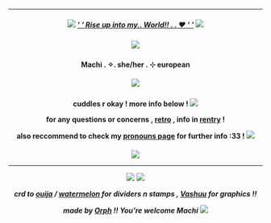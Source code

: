 ***
<h5 align="center">
  
<img src="https://ouija.crd.co/assets/images/gallery18/00be8d6c.gif?v=b8c53f22"/> [' ' Rise up into my.. World!! . . ♥ ' '](https://open.spotify.com/episode/5krrpmcylkaNyPWdWwDxg3) <img src="https://ouija.crd.co/assets/images/gallery18/00be8d6c.gif?v=b8c53f22"/>
<h5 align="center">
<img src="https://64.media.tumblr.com/7bea89088ffa5b93bf2d2a8fa2e14238/33c129c1226d76ac-10/s400x600/c6efc37456169a45f999b703b7f0c6fa8e8b646a.pnj"/>
</h5>  

<h4 align="center">
Machi . ✧. she/her . ⊹ european
</h4> 
<h5 align="center">
<img src="[https://media1.tenor.com/m/Ja1IWtwuMQsAAAAd/lati-hsr.gif](https://tenor.com/pt-PT/view/mizisua-sua-ruler-of-my-heart-alnst-alien-stage-gif-4257361960129501105)"/>
</h5>  
<h4 align="center">

cuddles r okay ! more info below ! <img src="https://64.media.tumblr.com/390afde01f0221208769f9a5a2506347/b2e4be8b5593f8a7-a4/s75x75_c1/05a7df94b3a0198e36e892d066427b5068cf2578.gifv"/>

for any questions or concerns , [retro](https://retrospring.net/@Machii) , info in [rentry](https://rentry.org/LotusNilotpala) !

also reccommend to check my [pronouns page](https://en.pronouns.page/@MachiNilotpala) for further info :33 ! <img src="https://ouija.crd.co/assets/images/gallery16/6e077c74.gif?v=b8c53f22"/>
</h4> 

<h5 align="center">
<img src="https://64.media.tumblr.com/06c568d4f42c309fb67d75884fc9cafb/33c129c1226d76ac-bc/s400x600/27ca806d9e9d455f0975357c431e24a05ab32169.pnj"/>

***
<p align ="center">
<img src="https://ouija.crd.co/assets/images/gallery08/7c5d9125.gif?v=b8c53f22"/> <img src="https://xyz.crd.co/assets/images/gallery07/3bc960ad.gif?v=4ca63763"/>
</p>

crd to [ouija](https://ouija.crd.co/#) / [watermelon](https://watermelon.crd.co) for dividers n stamps , [Vashuu](https://www.tumblr.com/darlingtyphoon) for graphics !!

made by [Orph](https://github.com/Ovrpheus) !!  You're welcome Machi <img src="https://64.media.tumblr.com/7239b800884d74fdeb6745c3f5b31e05/cbf45af389954474-de/s75x75_c1/dcd129e298bd7eb92aefb72740cdd849d1b39e2d.gifv"/>


